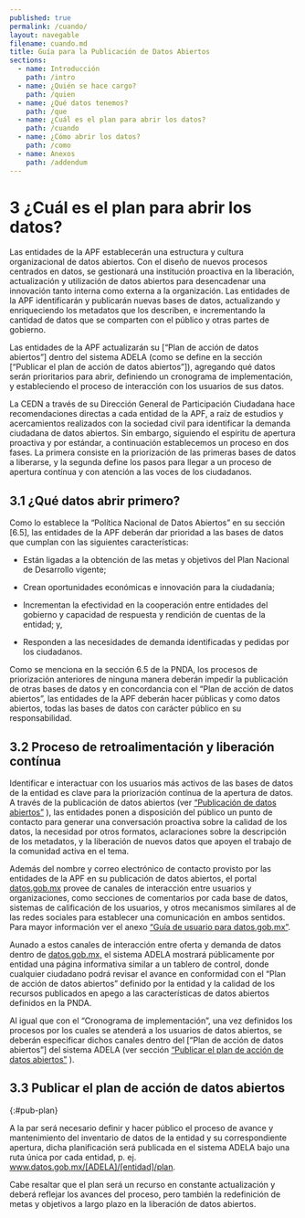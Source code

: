 ```yaml
---
published: true
permalink: /cuando/
layout: navegable
filename: cuando.md
title: Guía para la Publicación de Datos Abiertos
sections:
  - name: Introducción
    path: /intro
  - name: ¿Quién se hace cargo?
    path: /quien
  - name: ¿Qué datos tenemos?
    path: /que
  - name: ¿Cuál es el plan para abrir los datos?
    path: /cuando
  - name: ¿Cómo abrir los datos?
    path: /como
  - name: Anexos
    path: /addendum
---
```


# 3 ¿Cuál es el plan para abrir los datos?


Las entidades de la APF establecerán una estructura y cultura organizacional de datos abiertos. Con el diseño de nuevos procesos
centrados en datos, se gestionará una institución proactiva en la liberación, actualización y utilización de datos abiertos para
desencadenar una innovación tanto interna como externa a la organización. Las entidades de la APF identificarán y publicarán nuevas
bases de datos, actualizando y enriqueciendo los metadatos que los describen, e incrementando la cantidad de datos que se comparten
con el público y otras partes de gobierno.

Las entidades de la APF actualizarán su [“Plan de acción de datos abiertos”] dentro del sistema ADELA (como se define en la sección
[“Publicar el plan de acción de datos abiertos”]), agregando qué datos serán prioritarios para abrir, definiendo un cronograma de
implementación, y estableciendo el proceso de interacción con los usuarios de sus datos.

La CEDN a través de su Dirección General de Participación Ciudadana hace recomendaciones directas a cada entidad de la APF, a raíz
de estudios y acercamientos realizados con la sociedad civil para identificar la demanda ciudadana de datos abiertos. Sin embargo,
siguiendo el espíritu de apertura proactiva y por estándar, a continuación establecemos un proceso en dos fases. La primera consiste
en la priorización de las primeras bases de datos a liberarse, y la segunda define los pasos para llegar a un proceso de apertura
contínua y con atención a las voces de los ciudadanos.



## 3.1 ¿Qué datos abrir primero?

Como lo establece la “Política Nacional de Datos Abiertos” en su sección [6.5], las entidades de la APF deberán dar prioridad a las
bases de datos que cumplan con las siguientes características:

 * Están ligadas a la obtención de las metas y objetivos del Plan Nacional de Desarrollo vigente;
 
 * Crean oportunidades económicas e innovación para la ciudadanía;
 
 * Incrementan la efectividad en la cooperación entre entidades del gobierno y capacidad de respuesta y rendición de cuentas de la
   entidad; y,
   
 * Responden a las necesidades de demanda identificadas y pedidas por los ciudadanos.
 
Como se menciona en la sección 6.5 de la PNDA, los procesos de priorización anteriores de ninguna manera deberán impedir la publicación
de otras bases de datos y en concordancia con el “Plan de acción de datos abiertos”, las entidades de la APF deberán hacer públicas
y como datos abiertos, todas las bases de datos con carácter público en su responsabilidad.


## 3.2 Proceso de retroalimentación y liberación contínua

Identificar e interactuar con los usuarios más activos de las bases de datos de la entidad es clave para la priorización contínua
de la apertura de datos. A través de la publicación de datos abiertos (ver [“Publicación de datos abiertos”](#*) ), las entidades ponen
a disposición del público un punto de contacto para generar una conversación proactiva sobre la calidad de los datos, la necesidad
por otros formatos, aclaraciones sobre la descripción de los metadatos, y la liberación de nuevos datos que apoyen el trabajo de
la comunidad activa en el tema.

Además del nombre y correo electrónico de contacto provisto por las entidades de la APF en su publicación de datos abiertos, el portal
[datos.gob.mx](http://datos.gob.mx) provee de canales de interacción entre usuarios y organizaciones, como secciones de comentarios por
cada base de datos, sistemas de calificación de los usuarios, y otros mecanismos similares al de las redes sociales para establecer una
comunicación en ambos sentidos. Para mayor información ver el anexo [“Guía de usuario para datos.gob.mx”](/addendum/#guia).   

Aunado a estos canales de interacción entre oferta y demanda de datos dentro de [datos.gob.mx,](http://datos.gob.mx) el sistema ADELA
mostrará públicamente por entidad una página informativa similar a un tablero de control, donde cualquier ciudadano podrá revisar el
avance en conformidad con el “Plan de acción de datos abiertos” definido por la entidad y la calidad de los recursos publicados en apego
a las características de datos abiertos definidos en la PNDA.

Al igual que con el “Cronograma de implementación”, una vez definidos los procesos por los cuales se atenderá a los usuarios de datos
abiertos, se deberán especificar dichos canales dentro del [“Plan de acción de datos abiertos”] del sistema ADELA
(ver sección [“Publicar el plan de acción de datos abiertos”](#pub-plan) ).

## 3.3 Publicar el plan de acción de datos abiertos
{:#pub-plan}

A la par será necesario definir y hacer público el proceso de avance y mantenimiento del inventario de datos de la entidad y su
correspondiente apertura, dicha planificación será publicada en el sistema ADELA bajo una ruta única por cada entidad,
p. ej. www.datos.gob.mx/[ADELA]/[entidad]/plan.

Cabe resaltar que el plan será un recurso en constante actualización y deberá reflejar los avances del proceso, pero también la
redefinición de metas y objetivos a largo plazo en la liberación de datos abiertos.













